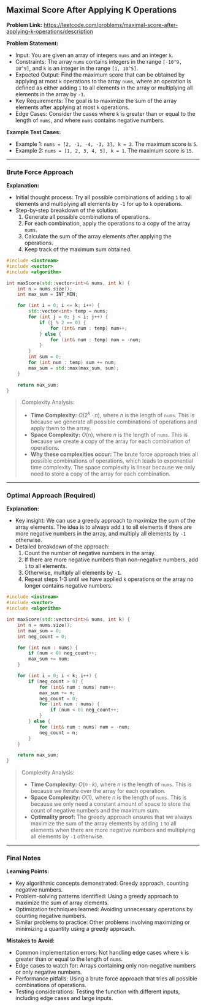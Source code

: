 ## Maximal Score After Applying K Operations
**Problem Link:** https://leetcode.com/problems/maximal-score-after-applying-k-operations/description

**Problem Statement:**
- Input: You are given an array of integers `nums` and an integer `k`.
- Constraints: The array `nums` contains integers in the range `[-10^9, 10^9]`, and `k` is an integer in the range `[1, 10^5]`.
- Expected Output: Find the maximum score that can be obtained by applying at most `k` operations to the array `nums`, where an operation is defined as either adding `1` to all elements in the array or multiplying all elements in the array by `-1`.
- Key Requirements: The goal is to maximize the sum of the array elements after applying at most `k` operations.
- Edge Cases: Consider the cases where `k` is greater than or equal to the length of `nums`, and where `nums` contains negative numbers.

**Example Test Cases:**
- Example 1: `nums = [2, -1, -4, -3, 3], k = 3`. The maximum score is `5`.
- Example 2: `nums = [1, 2, 3, 4, 5], k = 1`. The maximum score is `15`.

---

### Brute Force Approach

**Explanation:**
- Initial thought process: Try all possible combinations of adding `1` to all elements and multiplying all elements by `-1` for up to `k` operations.
- Step-by-step breakdown of the solution:
  1. Generate all possible combinations of operations.
  2. For each combination, apply the operations to a copy of the array `nums`.
  3. Calculate the sum of the array elements after applying the operations.
  4. Keep track of the maximum sum obtained.

```cpp
#include <iostream>
#include <vector>
#include <algorithm>

int maxScore(std::vector<int>& nums, int k) {
    int n = nums.size();
    int max_sum = INT_MIN;

    for (int i = 0; i <= k; i++) {
        std::vector<int> temp = nums;
        for (int j = 0; j < i; j++) {
            if (j % 2 == 0) {
                for (int& num : temp) num++;
            } else {
                for (int& num : temp) num = -num;
            }
        }
        int sum = 0;
        for (int num : temp) sum += num;
        max_sum = std::max(max_sum, sum);
    }

    return max_sum;
}
```

> Complexity Analysis:
> - **Time Complexity:** $O(2^k \cdot n)$, where $n$ is the length of `nums`. This is because we generate all possible combinations of operations and apply them to the array.
> - **Space Complexity:** $O(n)$, where $n$ is the length of `nums`. This is because we create a copy of the array for each combination of operations.
> - **Why these complexities occur:** The brute force approach tries all possible combinations of operations, which leads to exponential time complexity. The space complexity is linear because we only need to store a copy of the array for each combination.

---

### Optimal Approach (Required)

**Explanation:**
- Key insight: We can use a greedy approach to maximize the sum of the array elements. The idea is to always add `1` to all elements if there are more negative numbers in the array, and multiply all elements by `-1` otherwise.
- Detailed breakdown of the approach:
  1. Count the number of negative numbers in the array.
  2. If there are more negative numbers than non-negative numbers, add `1` to all elements.
  3. Otherwise, multiply all elements by `-1`.
  4. Repeat steps 1-3 until we have applied `k` operations or the array no longer contains negative numbers.

```cpp
#include <iostream>
#include <vector>
#include <algorithm>

int maxScore(std::vector<int>& nums, int k) {
    int n = nums.size();
    int max_sum = 0;
    int neg_count = 0;

    for (int num : nums) {
        if (num < 0) neg_count++;
        max_sum += num;
    }

    for (int i = 0; i < k; i++) {
        if (neg_count > 0) {
            for (int& num : nums) num++;
            max_sum += n;
            neg_count = 0;
            for (int num : nums) {
                if (num < 0) neg_count++;
            }
        } else {
            for (int& num : nums) num = -num;
            neg_count = n;
        }
    }

    return max_sum;
}
```

> Complexity Analysis:
> - **Time Complexity:** $O(n \cdot k)$, where $n$ is the length of `nums`. This is because we iterate over the array for each operation.
> - **Space Complexity:** $O(1)$, where $n$ is the length of `nums`. This is because we only need a constant amount of space to store the count of negative numbers and the maximum sum.
> - **Optimality proof:** The greedy approach ensures that we always maximize the sum of the array elements by adding `1` to all elements when there are more negative numbers and multiplying all elements by `-1` otherwise.

---

### Final Notes

**Learning Points:**
- Key algorithmic concepts demonstrated: Greedy approach, counting negative numbers.
- Problem-solving patterns identified: Using a greedy approach to maximize the sum of array elements.
- Optimization techniques learned: Avoiding unnecessary operations by counting negative numbers.
- Similar problems to practice: Other problems involving maximizing or minimizing a quantity using a greedy approach.

**Mistakes to Avoid:**
- Common implementation errors: Not handling edge cases where `k` is greater than or equal to the length of `nums`.
- Edge cases to watch for: Arrays containing only non-negative numbers or only negative numbers.
- Performance pitfalls: Using a brute force approach that tries all possible combinations of operations.
- Testing considerations: Testing the function with different inputs, including edge cases and large inputs.